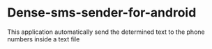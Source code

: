 Dense-sms-sender-for-android
============================

This application automatically send the determined text to the phone numbers inside a text file
